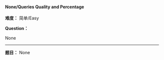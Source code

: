#### None/Queries Quality and Percentage
**难度：** 简单/Easy

**Question：** 

None

------

**题目：** 
None
